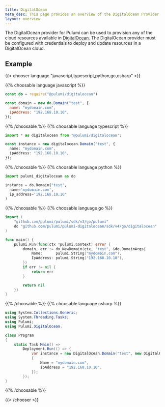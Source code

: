 ```yaml
---
title: DigitalOcean
meta_desc: This page provides an overview of the DigitalOcean Provider for Pulumi.
layout: overview
---
```


The DigitalOcean provider for Pulumi can be used to provision any of the cloud resources available in [DigitalOcean](https://www.digitalocean.com/).
The DigitalOcean provider must be configured with credentials to deploy and update resources in a DigitalOcean cloud.

## Example

{{< chooser language "javascript,typescript,python,go,csharp" >}}

{{% choosable language javascript %}}

```javascript
const do = require("@pulumi/digitalocean")

const domain = new do.Domain("test", {
  name: "mydomain.com",
  ipAddress: "192.168.10.10",
});
```

{{% /choosable %}}
{{% choosable language typescript %}}

```typescript
import * as digitalocean from "@pulumi/digitalocean";

const instance = new digitalocean.Domain("test", {
  name: "mydomain.com",
  ipAddress: "192.168.10.10",
});
```

{{% /choosable %}}
{{% choosable language python %}}

```python
import pulumi_digitalocean as do

instance = do.Domain("test",
  name='mydomain.com',
  ip_address='192.168.10.10'
)
```

{{% /choosable %}}
{{% choosable language go %}}

```go
import (
	"github.com/pulumi/pulumi/sdk/v3/go/pulumi"
	do "github.com/pulumi/pulumi-digitalocean/sdk/v4/go/digitalocean"
)

func main() {
	pulumi.Run(func(ctx *pulumi.Context) error {
		domain, err := do.NewDomain(ctx, "test", &do.DomainArgs{
			Name:      pulumi.String("mydomain.com"),
			IpAddress: pulumi.String("192.168.10.10"),
		})
		if err != nil {
			return err
		}

		return nil
	})
}

```

{{% /choosable %}}
{{% choosable language csharp %}}

```csharp
using System.Collections.Generic;
using System.Threading.Tasks;
using Pulumi;
using Pulumi.DigitalOcean;

class Program
{
    static Task Main() =>
        Deployment.Run(() => {
            var instance = new DigitalOcean.Domain("test", new DigitalOcean.DomainArgs
            {
                Name = "mydomain.com",
                IpAddress = "192.168.10.10",
            });
        });
}
```

{{% /choosable %}}

{{< /chooser >}}
